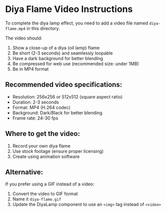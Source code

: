 # Diya Flame Video Instructions

To complete the diya lamp effect, you need to add a video file named `diya-flame.mp4` in this directory.

The video should:
1. Show a close-up of a diya (oil lamp) flame
2. Be short (2-3 seconds) and seamlessly loopable
3. Have a dark background for better blending
4. Be compressed for web use (recommended size: under 1MB)
5. Be in MP4 format

## Recommended video specifications:
- Resolution: 256x256 or 512x512 (square aspect ratio)
- Duration: 2-3 seconds
- Format: MP4 (H.264 codec)
- Background: Dark/Black for better blending
- Frame rate: 24-30 fps

## Where to get the video:
1. Record your own diya flame
2. Use stock footage (ensure proper licensing)
3. Create using animation software

## Alternative:
If you prefer using a GIF instead of a video:
1. Convert the video to GIF format
2. Name it `diya-flame.gif`
3. Update the DiyaLamp component to use an `<img>` tag instead of `<video>` 